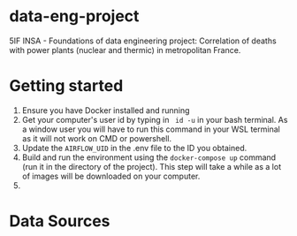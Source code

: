 # data-eng-project
5IF INSA - Foundations of data engineering project: Correlation of deaths with power plants (nuclear and thermic) in metropolitan France.
# Getting started

1. Ensure you have Docker installed and running
2. Get your computer's user id by typing in ` id -u` in your bash terminal. As a window user you will have to run this command in your WSL terminal as it will not work on CMD or powershell.
3. Update the `AIRFLOW_UID` in the .env file to the ID you obtained.
4. Build and run the environment using the `docker-compose up` command (run it in the directory of the project). This step will take a while as a lot of images will be downloaded on your computer.
5. 

# Data Sources